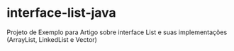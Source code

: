 # interface-list-java
Projeto de Exemplo para Artigo sobre interface List e suas implementações (ArrayList, LinkedList e Vector)
